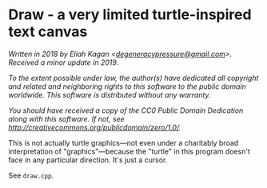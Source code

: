 # Draw - a very limited turtle-inspired text canvas

*Written in 2018 by Eliah Kagan \<degeneracypressure@gmail.com\>. Received a
minor update in 2019.*

*To the extent possible under law, the author(s) have dedicated all copyright
and related and neighboring rights to this software to the public domain
worldwide. This software is distributed without any warranty.*

*You should have received a copy of the CC0 Public Domain Dedication along with
this software. If not, see
<http://creativecommons.org/publicdomain/zero/1.0/>.*

This is not actually turtle graphics—not even under a charitably broad
interpretation of "graphics"—because the "turtle" in this program doesn't face
in any particular direction. It's just a cursor.

See `draw.cpp`.
